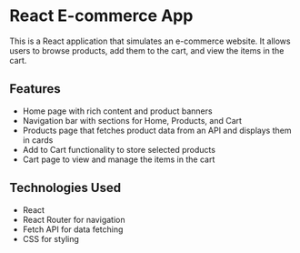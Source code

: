 # React E-commerce App

This is a React application that simulates an e-commerce website. It allows users to browse products, add them to the cart, and view the items in the cart.

## Features

- Home page with rich content and product banners
- Navigation bar with sections for Home, Products, and Cart
- Products page that fetches product data from an API and displays them in cards
- Add to Cart functionality to store selected products
- Cart page to view and manage the items in the cart

## Technologies Used

- React
- React Router for navigation
- Fetch API for data fetching
- CSS for styling